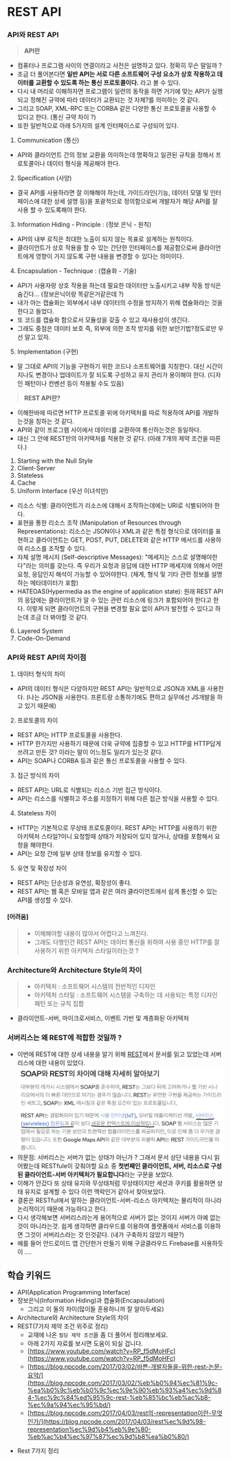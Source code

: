 # REST API 

### API와 REST API
> **API란**
- 컴퓨터나 프로그램 사이의 연결이라고 사전은 설명하고 있다. 정확히 무슨 말일까 ? 
- 조금 더 풀어본다면 **일반 API는 서로 다른 소프트웨어 구성 요소가 상호 작용하고 데이터를 교환할 수 있도록 하는 통신 프로토콜이다.** 라고 볼 수 있다.
- 다시 내 머리로 이해하자면 프로그램이 일련의 동작을 하면 거기에 맞는 API가 실행되고 정해진 규약에 따라 데이터가 교환되는 것 자체?를 의미하는 것 같다. 
- 그리고 SOAP, XML-RPC 또는 CORBA 같은 다양한 통신 프로토콜을 사용할 수 있다고 한다. (통신 규약 차이 ?)
- 또한 일반적으로 아래 5가지의 설계 인터페이스로 구성되어 있다.
1. Communication (통신)
  - API와 클라이언트 간의 정보 교환을 의미하는데 명확하고 일관된 규칙을 정해서 프로토콜이나 데이터 형식을 제공해야 한다.
2. Specification (사양)
  - 결국 API를 사용하라면 잘 이해해야 하는데, 가이드라인(기능, 데이터 모델 및 인터페이스에 대한 상세 설명 등)을 포괄적으로 정의함으로써 개발자가 해당 API를 잘 사용 할 수 있도록해야 한다.
3. Information Hiding - Principle : (정보 은닉 - 원칙)
  - API의 내부 로직은 최대한 노출이 되지 않는 목표로 설계하는 원칙이다.
  - 클라이언트가 상호 작용을 할 수 있는 간단한 인터페이스를 제공함으로써 클라이언트에게 영향이 가지 않도록 구현 내용을 변경할 수 있다는 의미이다.
4. Encapsulation - Technique : (캡슐화 - 기술)
  - API가 사용자랑 상호 작용을 하는데 필요한 데이터만 노출시키고 내부 작동 방식은 숨긴다... (정보은닉이랑 똑같은거같은데 ?)
  - 내가 아는 캡슐화는 외부에서 내부 데이터의 수정을 방지하기 위해 캡슐화라는 것을 한다고 들었다. 
  - 또 코드를 캡슐화 함으로서 모듈성을 갖출 수 있고 재사용성이 생긴다.
  - 그래도 중점은 데이터 보호 즉, 외부에 의한 조작 방지를 위한 보안기법?정도로만 우선 알고 있자.
5. Implementation (구현)
  - 말 그대로 API의 기능을 구현하기 위한 코드나 소프트웨어를 지칭한다. 대신 시간이 지나도 변경이나 업데이트가 잘 되도록 구성하고 유지 관리가 용이해야 한다. (디자인 패턴이나 컨벤션 등이 적용될 수도 있음)

> **REST API란?**
- 이해한바에 따르면 HTTP 프로토콜 위에 아키텍처를 따로 적용하여 API를 개발하는것을 칭하는 것 같다.  
- API와 같이 프로그램 사이에서 데이터를 교환하여 통신하는것은 동일하다. 
- 대신 그 안에 REST만의 아키텍처를 적용한 것 같다. (아래 7개의 제약 조건을 따른다.)
1. Starting with the Null Style
2. Client-Server
3. Stateless
4. Cache
5. Uniform Interface (우선 이녀석만)
  - 리소스 식별: 클라이언트가 리소스에 대해서 조작하는데에는 URI로 식별되어야 한다.
  - 표현을 통한 리소스 조작 (Manipulation of Resources through Representations): 리소스는 JSON이나 XML과 같은 특정 형식으로 데이터를 표현하고 클라이언트는 GET, POST, PUT, DELETE와 같은 HTTP 메서드를 사용하여 리소스를 조작할 수 있다.
  - 자체 설명 메시지 (Self-descriptive Messages): "메세지는 스스로 설명해야한다"라는 의미를 갖는다. 즉 우리가 요청과 응답에 대한 HTTP 메세지에 의해서 어떤 요청, 응답인지 해석이 가능할 수 있어야한다. (체계, 형식 및 기타 관련 정보를 설명하는 메타데이터가 포함)
  - HATEOAS(Hypermedia as the engine of application state): 원래 REST API의 응답에는 클라이언트가 알 수 있는 관련 리소스에 링크가 포함되어야 한다고 한다. 이렇게 되면 클라이언트의 구현을 변경할 필요 없이 API가 발전할 수 있다고 하는데 조금 더 봐야할 것 같다.
6. Layered System
7. Code-On-Demand


### API와 REST API의 차이점
1. 데이터 형식의 차이
  - API의 데이터 형식은 다양하지만 REST API는 일반적으로 JSON과 XML을 사용한다. (나는 JSON을 사용한다. 프론트랑 소통하기에도 편하고 실무에선  JS개발을 하고 있기 때문에)
2. 프로토콜의 차이
  - REST API는 HTTP 프로토콜을 사용한다. 
  - HTTP 한가지만 사용하기 때문에 더욱 규약에 집중할 수 있고 HTTP를 HTTP답게 쓰려고 만든 것? 이라는 말이 어느정도 일리가 있는것 같다. 
  - API는 SOAP나 CORBA 등과 같은 통신 프로토콜을 사용할 수 있다.
3. 접근 방식의 차이 
  - REST API는 URL로 식별되는 리소스 기반 접근 방식이다.
  - API는 리소스를 식별하고 주소를 지정하기 위해 다른 접근 방식을 사용할 수 있다.
4. Stateless 차이
  - HTTP는 기본적으로 무상태 프로토콜이다. REST API는 HTTP를 사용하기 위한 아키텍처 스타일?이니 요청할때 상태가 저장되어 있지 않거나, 상태를 포함해서 요청을 해야한다. 
  - API는 요청 간에 일부 상태 정보를 유지할 수 있다.
5. 유연 및 확장성 차이
  - REST API는 단순성과 유연성, 확장성이 좋다. 
  - REST API는 웹 혹은 모바일 앱과 같은 여러 클라이언트에서 쉽게 통신할 수 있는 API를 생성할 수 있다. 



#### [어려움]
> - 이해해야할 내용이 많아서 어렵다고 느껴진다. 
> - 그래도 다행인건 REST API는 데이터 통신을 위하여 사용 중인 HTTP를 잘 사용하기 위한 아키텍처 스타일이라는것 ? 

### Architecture와 Architecture Style의 차이
> - 아키텍처 : 소프트웨어 시스템의 전반적인 디자인
> - 아키텍처 스타일 : 소프트웨어 시스템을 구축하는 데 사용되는 특정 디자인 패턴 또는 규칙 집합
  - 클라이언트-서버, 마이크로서비스, 이벤트 기반 및 계층화된 아키텍처


### 서버리스는 왜 REST에 적합한 것일까 ?
- 이번에 REST에 대한 상세 내용을 알기 위해 [REST](https://www.redhat.com/ko/topics/integration/whats-the-difference-between-soap-rest)에서 문서를 읽고 있었는데 서버리스에 대한 내용이 있었다.
![REST 설명](./../../resources/images/rest-serverless.png)
- 의문점: 서버리스는 서버가 없는 상태가 아닌가 ? 그래서 문서 상단 내용을 다시 읽어봤는데 RESTfule이 갖춰야할 요소 중 **첫번째인 클라이언트, 서버, 리소스로 구성된 클라이언트-서버 아키텍처가 필요합니다**라는 구문을 보았다.
- 이해가 안갔다 또 상태 유지와 무상태처럼 무상태이지만 세션과 쿠키를 활용하면 상태 유지로 설계할 수 있다 이런 맥락인거 같아서 찾아보았다.
- 결론은 RESTful에서 말하는 클라이언트-서버-리소스 아키텍처는 물리적이 아니라 논리적이기 때문에 가능하다고 한다. 
- 다시 생각해보면 서버리스라는게 용어적으로 서버가 없는 것이지 서버가 아예 없는것이 아니라는것. 쉽게 생각하면 클라우드를 이용하여 플랫폼에서 서비스를 이용하면 그것이 서버리스라는 것 인것같다. (내가 구축하지 않았기 때문?)
- 예를 들어 안드로이드 앱 간단한거 만들기 위해 구글클라우드 Firebase를 사용하듯이 ....

## 학습 키워드
- API(Application Programming Interface)
- 정보은닉(Information Hiding)과 캡슐화(Encapsulation)
  - 그리고 이 둘의 차이(많이들 혼용하니까 잘 알아두세요)
- Architecture와 Architecture Style의 차이
- REST(7가지 제약 조건 위주로 정리)
  - 교재에 나온 `필딩 제약 조건`을 좀 더 풀어서 정리해보세요.
  - 아래 2가지 자료를 보시면 도움이 되실 겁니다.
  - [https://www.youtube.com/watch?v=RP_f5dMoHFc](https://www.youtube.com/watch?v=RP_f5dMoHFc)
  - [https://blog.npcode.com/2017/03/02/바쁜-개발자들을-위한-rest-논문-요약/](https://blog.npcode.com/2017/03/02/%eb%b0%94%ec%81%9c-%ea%b0%9c%eb%b0%9c%ec%9e%90%eb%93%a4%ec%9d%84-%ec%9c%84%ed%95%9c-rest-%eb%85%bc%eb%ac%b8-%ec%9a%94%ec%95%bd/)
  - [https://blog.npcode.com/2017/04/03/rest의-representation이란-무엇인가/](https://blog.npcode.com/2017/04/03/rest%ec%9d%98-representation%ec%9d%b4%eb%9e%80-%eb%ac%b4%ec%97%87%ec%9d%b8%ea%b0%80/)



+ Rest 7가지 정리